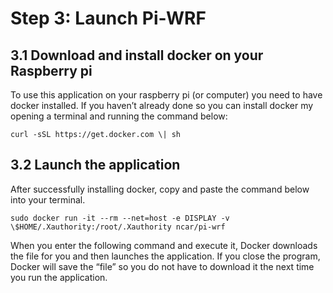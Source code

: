 # Step 3: Launch Pi-WRF

## 3.1 Download and install docker on your Raspberry pi

To use this application on your raspberry pi (or computer) you need to
have docker installed. If you haven’t already done so you can install
docker my opening a terminal and running the command below:

```
curl -sSL https://get.docker.com \| sh
```

## 3.2 Launch the application

After successfully installing docker, copy and paste the command below
into your terminal.

```
sudo docker run -it --rm --net=host -e DISPLAY -v
\$HOME/.Xauthority:/root/.Xauthority ncar/pi-wrf
```

When you enter the following command and execute it, Docker downloads
the file for you and then launches the application. If you close the
program, Docker will save the “file” so you do not have to download it
the next time you run the application.
